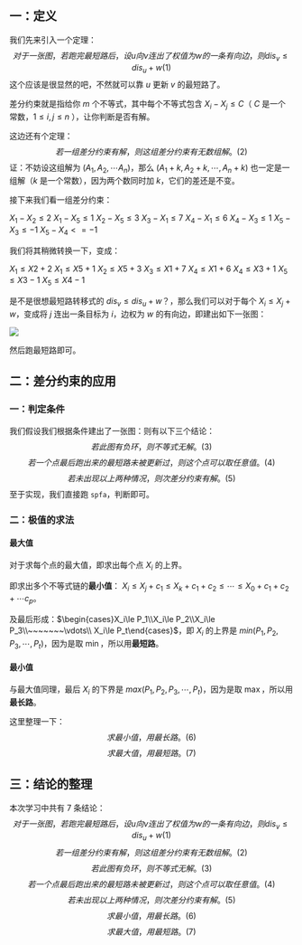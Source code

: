 ## 一：定义

我们先来引入一个定理：
$$
对于一张图，若跑完最短路后，设 u 向 v 连出了权值为 w 的一条有向边，则 dis_v\le dis_u+w(1)
$$
这个应该是很显然的吧，不然就可以靠 $u$ 更新 $v$ 的最短路了。

差分约束就是指给你 $m$ 个不等式，其中每个不等式包含 $X_i-X_j\le C$（ $C$ 是一个常数，$1\le i,j\le n$ ），让你判断是否有解。

这边还有个定理：
$$
若一组差分约束有解，则这组差分约束有无数组解。(2)
$$
证：不妨设这组解为 $(A_1,A_2,\cdots A_n)$，那么 $(A_1+k,A_2+k,\cdots,A_n+k)$ 也一定是一组解（$k$ 是一个常数），因为两个数同时加 $k$，它们的差还是不变。

接下来我们看一组差分约束：

$X_{1}-X_{2}≤2$
$X_{1}-X_{5}≤1$
$X_{2}-X_{5}≤3$
$X_{3}-X_{1}≤7$
$X_{4}-X_{1}≤6$
$X_{4}-X_{3}≤1$
$X_{5}-X_{3}≤-1$
$X_{5}-X_{4}<=-1$

我们将其稍微转换一下，变成：

$X_{1}\le X{2}+2$
$X_{1}\le X{5}+1$
$X_{2}\le X{5}+3$
$X_{3}\le X{1}+7$
$X_{4}\le X{1}+6$
$X_{4}\le X{3}+1$
$X_{5}\le X{3}-1$
$X_{5}\le X{4}-1$

是不是很想最短路转移式的 $dis_v\le dis_u+w$？，那么我们可以对于每个 $X_i\le X_j+w$，变成将 $j$ 连出一条目标为 $i$，边权为 $w$ 的有向边，即建出如下一张图：

![](https://cdn.luogu.com.cn/upload/image_hosting/39a3wkbz.png)

然后跑最短路即可。

## 二：差分约束的应用

### 一：判定条件

我们假设我们根据条件建出了一张图：则有以下三个结论：
$$
若此图有负环，则不等式无解。(3)
$$
$$
若一个点最后跑出来的最短路未被更新过，则这个点可以取任意值。(4)
$$
$$
若未出现以上两种情况，则次差分约束有解。(5)
$$
至于实现，我们直接跑 `spfa`，判断即可。

### 二：极值的求法

#### 最大值

对于求每个点的最大值，即求出每个点 $X_i$ 的上界。

即求出多个不等式链的**最小值**： $X_i\le X_j+c_1\le X_k+c_1+c_2\le\cdots\le X_0+c_1+c_2+\cdots c_p$。

及最后形成：$\begin{cases}X_i\le P_1\\X_i\le P_2\\X_i\le P_3\\~~~~~~~\vdots\\ X_i\le P_t\end{cases}$，即 $X_i$ 的上界是 $min(P_1,P_2,P_3,\cdots,P_t)$，因为是取 $\min$，所以用**最短路**。

#### 最小值

与最大值同理，最后 $X_i$ 的下界是 $max(P_1,P_2,P_3,\cdots,P_t)$，因为是取 $\max$，所以用**最长路**。

这里整理一下：
$$
求最小值，用最长路。(6)
$$
$$
求最大值，用最短路。(7)
$$

## 三：结论的整理

本次学习中共有 $7$ 条结论：
$$
对于一张图，若跑完最短路后，设 u 向 v 连出了权值为 w 的一条有向边，则 dis_v\le dis_u+w(1)
$$
$$
若一组差分约束有解，则这组差分约束有无数组解。(2)
$$
$$
若此图有负环，则不等式无解。(3)
$$
$$
若一个点最后跑出来的最短路未被更新过，则这个点可以取任意值。(4)
$$
$$
若未出现以上两种情况，则次差分约束有解。(5)
$$
$$
求最小值，用最长路。(6)
$$
$$
求最大值，用最短路。(7)
$$
